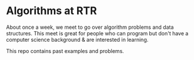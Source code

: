 
# Algorithms at RTR

About once a week, we meet to go over algorithm problems and data structures.  This meet is great for people who can program but don't have a computer science background & are interested in learning.

This repo contains past examples and problems.
